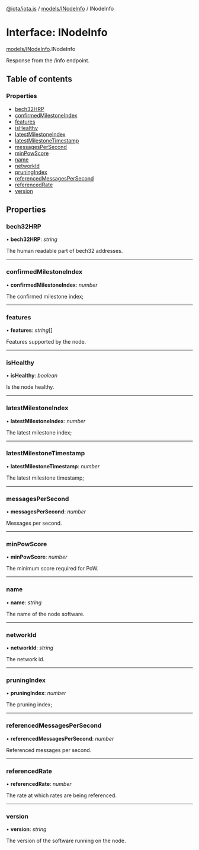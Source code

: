 [@iota/iota.js](../README.md) / [models/INodeInfo](../modules/models_inodeinfo.md) / INodeInfo

# Interface: INodeInfo

[models/INodeInfo](../modules/models_inodeinfo.md).INodeInfo

Response from the /info endpoint.

## Table of contents

### Properties

- [bech32HRP](models_inodeinfo.inodeinfo.md#bech32hrp)
- [confirmedMilestoneIndex](models_inodeinfo.inodeinfo.md#confirmedmilestoneindex)
- [features](models_inodeinfo.inodeinfo.md#features)
- [isHealthy](models_inodeinfo.inodeinfo.md#ishealthy)
- [latestMilestoneIndex](models_inodeinfo.inodeinfo.md#latestmilestoneindex)
- [latestMilestoneTimestamp](models_inodeinfo.inodeinfo.md#latestmilestonetimestamp)
- [messagesPerSecond](models_inodeinfo.inodeinfo.md#messagespersecond)
- [minPowScore](models_inodeinfo.inodeinfo.md#minpowscore)
- [name](models_inodeinfo.inodeinfo.md#name)
- [networkId](models_inodeinfo.inodeinfo.md#networkid)
- [pruningIndex](models_inodeinfo.inodeinfo.md#pruningindex)
- [referencedMessagesPerSecond](models_inodeinfo.inodeinfo.md#referencedmessagespersecond)
- [referencedRate](models_inodeinfo.inodeinfo.md#referencedrate)
- [version](models_inodeinfo.inodeinfo.md#version)

## Properties

### bech32HRP

• **bech32HRP**: *string*

The human readable part of bech32 addresses.

___

### confirmedMilestoneIndex

• **confirmedMilestoneIndex**: *number*

The confirmed milestone index;

___

### features

• **features**: *string*[]

Features supported by the node.

___

### isHealthy

• **isHealthy**: *boolean*

Is the node healthy.

___

### latestMilestoneIndex

• **latestMilestoneIndex**: *number*

The latest milestone index;

___

### latestMilestoneTimestamp

• **latestMilestoneTimestamp**: *number*

The latest milestone timestamp;

___

### messagesPerSecond

• **messagesPerSecond**: *number*

Messages per second.

___

### minPowScore

• **minPowScore**: *number*

The minimum score required for PoW.

___

### name

• **name**: *string*

The name of the node software.

___

### networkId

• **networkId**: *string*

The network id.

___

### pruningIndex

• **pruningIndex**: *number*

The pruning index;

___

### referencedMessagesPerSecond

• **referencedMessagesPerSecond**: *number*

Referenced messages per second.

___

### referencedRate

• **referencedRate**: *number*

The rate at which rates are being referenced.

___

### version

• **version**: *string*

The version of the software running on the node.
